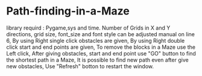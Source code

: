 # Path-finding-in-a-Maze
library requird : Pygame,sys and time.
Number of Grids in X and Y directions, grid size, font_size and font style can be adjusted manual on line 6,
By using Right single click obstacles are given,
By using Right double click start and end points are given,
To remove the blocks in a Maze use the Left click,
After giving obstacles, start and end point use "GO" button to find the shortest path in a Maze,
It is possible to find new path even after give new obstacles,
Use "Refresh" botton to restart the window.
